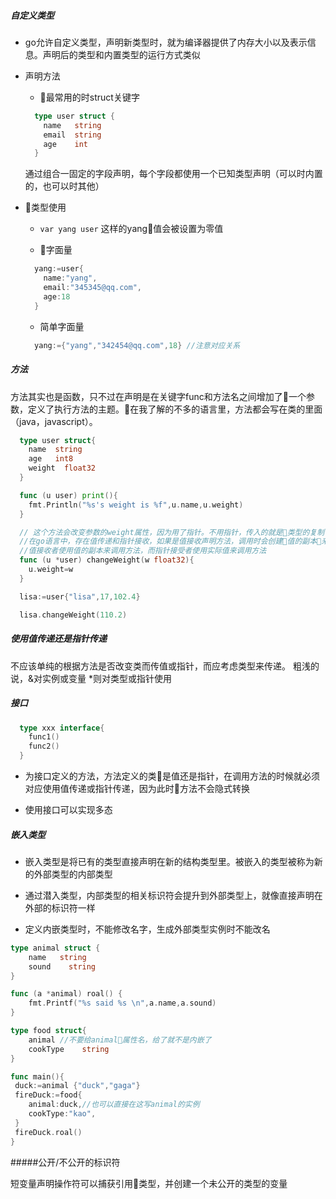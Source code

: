 
##### 自定义类型

-  go允许自定义类型，声明新类型时，就为编译器提供了内存大小以及表示信息。声明后的类型和内置类型的运行方式类似

- 声明方法

  - 最常用的时struct关键字

  ```go
    type user struct {
      name   string
      email  string
      age    int
    }
  ```

  通过组合一固定的字段声明，每个字段都使用一个已知类型声明（可以时内置的，也可以时其他）


- 类型使用

  -  ` var yang user ` 这样的yang值会被设置为零值

  - 字面量

  ```go
    yang:=user{
      name:"yang",      
      email:"345345@qq.com",
      age:18
    }
  ```

  - 简单字面量

  ```go
    yang:={"yang","342454@qq.com",18} //注意对应关系
  ```

##### 方法

方法其实也是函数，只不过在声明是在关键字func和方法名之间增加了一个参数，定义了执行方法的主题。在我了解的不多的语言里，方法都会写在类的里面（java，javascript）。

```go
  type user struct{
    name  string
    age   int8
    weight  float32
  }

  func (u user) print(){
    fmt.Println("%s's weight is %f",u.name,u.weight)
  }

  // 这个方法会改变参数的weight属性，因为用了指针。不用指针，传入的就是类型的复制
  //在go语言中，存在值传递和指针接收，如果是值接收声明方法，调用时会创建值的副本来执行方法。（指针接收就像是引用传递）
  //值接收者使用值的副本来调用方法，而指针接受者使用实际值来调用方法
  func (u *user) changeWeight(w float32){
    u.weight=w
  }

  lisa:=user{"lisa",17,102.4}

  lisa.changeWeight(110.2)
```

##### 使用值传递还是指针传递

不应该单纯的根据方法是否改变类而传值或指针，而应考虑类型来传递。
粗浅的说，&对实例或变量 *则对类型或指针使用

##### 接口

```go
  type xxx interface{
    func1()
    func2()
  }
```

- 为接口定义的方法，方法定义的类是值还是指针，在调用方法的时候就必须对应使用值传递或指针传递，因为此时方法不会隐式转换

- 使用接口可以实现多态

##### 嵌入类型

- 嵌入类型是将已有的类型直接声明在新的结构类型里。被嵌入的类型被称为新的外部类型的内部类型

- 通过潜入类型，内部类型的相关标识符会提升到外部类型上，就像直接声明在外部的标识符一样

- 定义内嵌类型时，不能修改名字，生成外部类型实例时不能改名
```go
type animal struct {
	name   string
	sound	 string
}

func (a *animal) roal() {
	fmt.Printf("%s said %s \n",a.name,a.sound)
}

type food struct{
	animal //不要给animal属性名，给了就不是内嵌了
	cookType	string
}

func main(){
 duck:=animal {"duck","gaga"}
 fireDuck:=food{
	animal:duck,//也可以直接在这写animal的实例
	cookType:"kao",
 }	
 fireDuck.roal()
}
```

#####公开/不公开的标识符

短变量声明操作符可以捕获引用类型，并创建一个未公开的类型的变量



